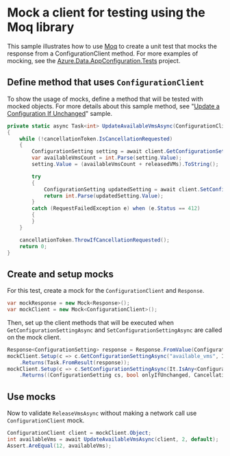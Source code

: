 # Mock a client for testing using the Moq library

This sample illustrates how to use [Moq](https://github.com/Moq/moq4/) to create a unit test that mocks the response from a ConfigurationClient method. For more examples of mocking, see the [Azure.Data.AppConfiguration.Tests](https://github.com/Azure/azure-sdk-for-net/blob/main/sdk/appconfiguration/Azure.Data.AppConfiguration/tests/ConfigurationMockTests.cs) project.

## Define method that uses `ConfigurationClient`

To show the usage of mocks, define a method that will be tested with mocked objects. For more details about this sample method, see "[Update a Configuration If Unchanged](https://github.com/Azure/azure-sdk-for-net/blob/main/sdk/appconfiguration/Azure.Data.AppConfiguration/samples/Sample6_UpdateSettingIfUnchanged.md)" sample.

```C# Snippet:AzConfigSample7_MethodToTest
private static async Task<int> UpdateAvailableVmsAsync(ConfigurationClient client, int releasedVMs, CancellationToken cancellationToken)
{
    while (!cancellationToken.IsCancellationRequested)
    {
        ConfigurationSetting setting = await client.GetConfigurationSettingAsync("available_vms", cancellationToken: cancellationToken);
        var availableVmsCount = int.Parse(setting.Value);
        setting.Value = (availableVmsCount + releasedVMs).ToString();

        try
        {
            ConfigurationSetting updatedSetting = await client.SetConfigurationSettingAsync(setting, onlyIfUnchanged: true, cancellationToken);
            return int.Parse(updatedSetting.Value);
        }
        catch (RequestFailedException e) when (e.Status == 412)
        {
        }
    }

    cancellationToken.ThrowIfCancellationRequested();
    return 0;
}
```

## Create and setup mocks

For this test, create a mock for the `ConfigurationClient` and `Response`.

```C# Snippet:AzConfigSample7_CreateMocks
var mockResponse = new Mock<Response>();
var mockClient = new Mock<ConfigurationClient>();
```

Then, set up the client methods that will be executed when `GetConfigurationSettingAsync` and `SetConfigurationSettingAsync` are called on the mock client.

```C# Snippet:AzConfigSample7_SetupMocks
Response<ConfigurationSetting> response = Response.FromValue(ConfigurationModelFactory.ConfigurationSetting("available_vms", "10"), mockResponse.Object);
mockClient.Setup(c => c.GetConfigurationSettingAsync("available_vms", It.IsAny<string>(), It.IsAny<CancellationToken>()))
    .Returns(Task.FromResult(response));
mockClient.Setup(c => c.SetConfigurationSettingAsync(It.IsAny<ConfigurationSetting>(), true, It.IsAny<CancellationToken>()))
    .Returns((ConfigurationSetting cs, bool onlyIfUnchanged, CancellationToken ct) => Task.FromResult(Response.FromValue(cs, new Mock<Response>().Object)));
```

## Use mocks

Now to validate `ReleaseVmsAsync` without making a network call use `ConfigurationClient` mock.

```C# Snippet:AzConfigSample7_UseMocks
ConfigurationClient client = mockClient.Object;
int availableVms = await UpdateAvailableVmsAsync(client, 2, default);
Assert.AreEqual(12, availableVms);
```